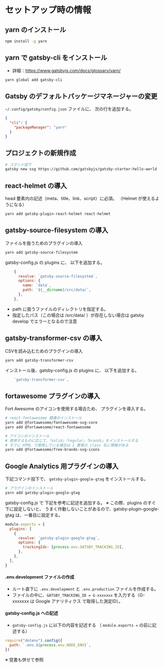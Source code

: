 # セットアップ時の情報

## yarn のインストール

```bash
npm install -g yarn
```

## yarn で gatsby-cli をインストール

- 詳細：https://www.gatsbyjs.com/docs/glossary/yarn/

```bash
yarn global add gatsby-cli
```


## Gatsby のデフォルトパッケージマネージャーの変更

`~/.config/gatsby/config.json` ファイルに、
次の行を追加する。

```json
{
  "cli": {
    "packageManager": "yarn"
  }
}
```

## プロジェクトの新規作成

```bash
# コマンド投下
gatsby new ssg https://github.com/gatsbyjs/gatsby-starter-hello-world
```


## react-helmet の導入

head 要素内の記述（meta、title、link、script）に必須。
（Helmet が使えるようになる）

```bash
yarn add gatsby-plugin-react-helmet react-helmet
```


## gatsby-source-filesystem の導入

ファイルを扱うためのプラグインの導入

```bash
yarn add gatsby-source-filesystem
```

gatsby-config.js の plugins に、
以下を追加する。

```js
    {
      resolve: `gatsby-source-filesystem`,
      options: {
        name: `data`,
        path: `${__dirname}/src/data/`,
      },
    },
```

- path に扱うファイルのディレクトリを指定する。
- 指定したパス（この場合は /src/data/ ）が存在しない場合は gatsby develop でエラーとなるので注意


## gatsby-transformer-csv の導入

CSVを読み込むためのプラグインの導入

```bash
yarn add gatsby-transformer-csv
```

インストール後、gatsby-config.js の plugins に、
以下を追加する。

```js
    `gatsby-transformer-csv`,
```


## fortawesome プラグインの導入

Fort Awesome のアイコンを使用する場合ため、
プラグインを導入する。

```bash
# react-fontawesome 関連のインストール
yarn add @fortawesome/fontawesome-svg-core
yarn add @fortawesome/react-fontawesome

# アイコンのインストール
# 使用するものに応じて、「solid」「regular」「brands」をインストールする
# すでに HTML で使用している場合は i 要素の class 名に情報がある
yarn add @fortawesome/free-brands-svg-icons
```



## Google Analytics 用プラグインの導入

下記コマンド投下で、 `gatsby-plugin-google-gtag` をインストールする。

```bash
# プラグインのインストール
yarn add gatsby-plugin-google-gtag
```

gatsby-config.js で 下記を参考に記述を追加する。
※ この際、plugins のすぐ下に設定しないと、
うまく作動しないことがあるので、gatsby-plugin-google-gtag は、一番目に設定する。

```js
module.exports = {
  plugins: [
    {
      resolve: `gatsby-plugin-google-gtag`,
      options: {
        trackingIds: [process.env.GATSBY_TRACKING_ID],
      },
    },
  ],
}
```

#### .env.development ファイルの作成
- ルート直下に `.env.development` と `.env.production` ファイルを作成する。
- ファイルの中に、`GATSBY_TRACKING_ID = G-xxxxxxx` を入力する（G-xxxxxxx は Google アナリティクス で取得した測定ID）。

#### gatsby-config.js への記述
- `gatsby-config.js` に以下の内容を記述する （ `module.exports =` の前に記述する）

```js
require("dotenv").config({
  path: `.env.${process.env.NODE_ENV}`,
})
```

※ 覚書も併せて参照



